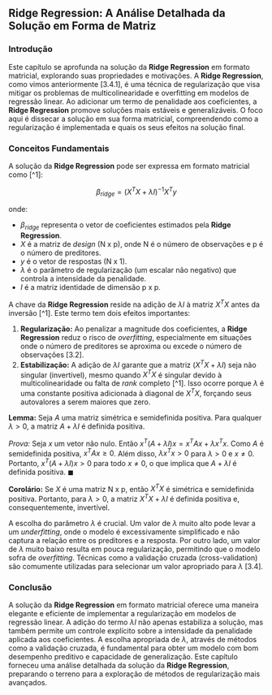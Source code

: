 ## Ridge Regression: A Análise Detalhada da Solução em Forma de Matriz

### Introdução
Este capítulo se aprofunda na solução da **Ridge Regression** em formato matricial, explorando suas propriedades e motivações. A **Ridge Regression**, como vimos anteriormente [3.4.1], é uma técnica de regularização que visa mitigar os problemas de multicolinearidade e overfitting em modelos de regressão linear. Ao adicionar um termo de penalidade aos coeficientes, a **Ridge Regression** promove soluções mais estáveis e generalizáveis. O foco aqui é dissecar a solução em sua forma matricial, compreendendo como a regularização é implementada e quais os seus efeitos na solução final.

### Conceitos Fundamentais

A solução da **Ridge Regression** pode ser expressa em formato matricial como [^1]:

$$ \beta_{ridge} = (X^TX + \lambda I)^{-1}X^Ty $$

onde:

*   $\beta_{ridge}$ representa o vetor de coeficientes estimados pela **Ridge Regression**.
*   $X$ é a matriz de *design* (N x p), onde N é o número de observações e p é o número de preditores.
*   $y$ é o vetor de respostas (N x 1).
*   $\lambda$ é o parâmetro de regularização (um escalar não negativo) que controla a intensidade da penalidade.
*   $I$ é a matriz identidade de dimensão p x p.

A chave da **Ridge Regression** reside na adição de $\lambda I$ à matriz $X^TX$ antes da inversão [^1]. Este termo tem dois efeitos importantes:

1.  **Regularização:** Ao penalizar a magnitude dos coeficientes, a **Ridge Regression** reduz o risco de *overfitting*, especialmente em situações onde o número de preditores se aproxima ou excede o número de observações [3.2].
2.  **Estabilização:** A adição de $\lambda I$ garante que a matriz $(X^TX + \lambda I)$ seja não singular (invertível), mesmo quando $X^TX$ é singular devido à multicolinearidade ou falta de *rank* completo [^1]. Isso ocorre porque $\lambda$ é uma constante positiva adicionada à diagonal de $X^TX$, forçando seus autovalores a serem maiores que zero.

**Lemma:** Seja $A$ uma matriz simétrica e semidefinida positiva. Para qualquer $\lambda > 0$, a matriz $A + \lambda I$ é definida positiva.

*Prova:* Seja $x$ um vetor não nulo. Então $x^T(A + \lambda I)x = x^TAx + \lambda x^Tx$. Como $A$ é semidefinida positiva, $x^TAx \geq 0$. Além disso, $\lambda x^Tx > 0$ para $\lambda > 0$ e $x \neq 0$. Portanto, $x^T(A + \lambda I)x > 0$ para todo $x \neq 0$, o que implica que $A + \lambda I$ é definida positiva. $\blacksquare$

**Corolário:** Se $X$ é uma matriz N x p, então $X^TX$ é simétrica e semidefinida positiva. Portanto, para $\lambda > 0$, a matriz $X^TX + \lambda I$ é definida positiva e, consequentemente, invertível.

A escolha do parâmetro $\lambda$ é crucial. Um valor de $\lambda$ muito alto pode levar a um *underfitting*, onde o modelo é excessivamente simplificado e não captura a relação entre os preditores e a resposta. Por outro lado, um valor de $\lambda$ muito baixo resulta em pouca regularização, permitindo que o modelo sofra de *overfitting*. Técnicas como a validação cruzada (cross-validation) são comumente utilizadas para selecionar um valor apropriado para $\lambda$ [3.4].

### Conclusão

A solução da **Ridge Regression** em formato matricial oferece uma maneira elegante e eficiente de implementar a regularização em modelos de regressão linear. A adição do termo $\lambda I$ não apenas estabiliza a solução, mas também permite um controle explícito sobre a intensidade da penalidade aplicada aos coeficientes. A escolha apropriada de $\lambda$, através de métodos como a validação cruzada, é fundamental para obter um modelo com bom desempenho preditivo e capacidade de generalização. Este capítulo forneceu uma análise detalhada da solução da **Ridge Regression**, preparando o terreno para a exploração de métodos de regularização mais avançados.
<!-- END -->